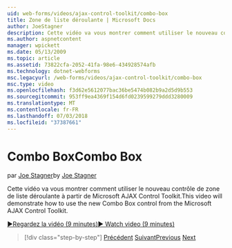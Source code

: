 ```yaml
---
uid: web-forms/videos/ajax-control-toolkit/combo-box
title: Zone de liste déroulante | Microsoft Docs
author: JoeStagner
description: Cette vidéo va vous montrer comment utiliser le nouveau contrôle de zone de liste déroulante à partir de Microsoft AJAX Control Toolkit.
ms.author: aspnetcontent
manager: wpickett
ms.date: 05/13/2009
ms.topic: article
ms.assetid: 73822cfa-2052-41fa-98e6-434928574afb
ms.technology: dotnet-webforms
msc.legacyurl: /web-forms/videos/ajax-control-toolkit/combo-box
msc.type: video
ms.openlocfilehash: f3d62e5612077bac36be5474b082b9a2d5d9b553
ms.sourcegitcommit: 953ff9ea4369f154d6fd0239599279ddd3280009
ms.translationtype: MT
ms.contentlocale: fr-FR
ms.lasthandoff: 07/03/2018
ms.locfileid: "37387661"
---
```

<a name="combo-box"></a><span data-ttu-id="9dfe8-103">Combo Box</span><span class="sxs-lookup"><span data-stu-id="9dfe8-103">Combo Box</span></span>
====================
<span data-ttu-id="9dfe8-104">par [Joe Stagner](https://github.com/JoeStagner)</span><span class="sxs-lookup"><span data-stu-id="9dfe8-104">by [Joe Stagner](https://github.com/JoeStagner)</span></span>

<span data-ttu-id="9dfe8-105">Cette vidéo va vous montrer comment utiliser le nouveau contrôle de zone de liste déroulante à partir de Microsoft AJAX Control Toolkit.</span><span class="sxs-lookup"><span data-stu-id="9dfe8-105">This video will demonstrate how to use the new Combo Box control from the Microsoft AJAX Control Toolkit.</span></span>

[<span data-ttu-id="9dfe8-106">&#9654;Regardez la vidéo (9 minutes)</span><span class="sxs-lookup"><span data-stu-id="9dfe8-106">&#9654; Watch video (9 minutes)</span></span>](https://channel9.msdn.com/Blogs/ASP-NET-Site-Videos/combo-box)

> [!div class="step-by-step"]
> <span data-ttu-id="9dfe8-107">[Précédent](color-picker.md)
> [Suivant](editor-control.md)</span><span class="sxs-lookup"><span data-stu-id="9dfe8-107">[Previous](color-picker.md)
[Next](editor-control.md)</span></span>
